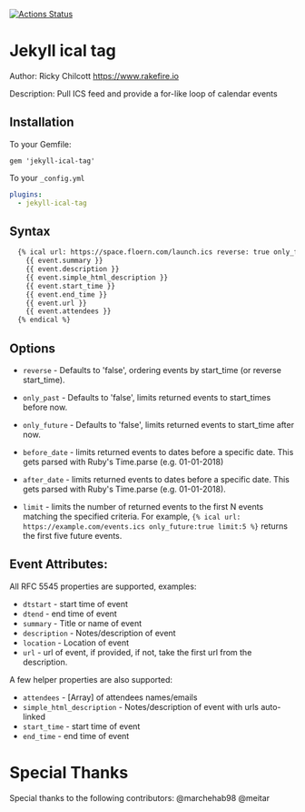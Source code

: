 [![Actions Status](https://github.com/Rakefire/jekyll-ical-tag/workflows/CI/badge.svg)](https://github.com/Rakefire/jekyll-ical-tag/actions)

# Jekyll ical tag

Author: Ricky Chilcott https://www.rakefire.io

Description: Pull ICS feed and provide a for-like loop of calendar events

## Installation

To your Gemfile:

`gem 'jekyll-ical-tag'`

To your `_config.yml`

```yml
plugins:
  - jekyll-ical-tag
```

## Syntax

```html
  {% ical url: https://space.floern.com/launch.ics reverse: true only_future: true %}
    {{ event.summary }}
    {{ event.description }}
    {{ event.simple_html_description }}
    {{ event.start_time }}
    {{ event.end_time }}
    {{ event.url }}
    {{ event.attendees }}
  {% endical %}
```

## Options

- `reverse` - Defaults to 'false', ordering events by start_time (or reverse start_time).
- `only_past` - Defaults to 'false', limits returned events to start_times before now.
- `only_future` - Defaults to 'false', limits returned events to start_time after now.

- `before_date` - limits returned events to dates before a specific date. This gets parsed with Ruby's Time.parse (e.g. 01-01-2018)
- `after_date` - limits returned events to dates before a specific date. This gets parsed with Ruby's Time.parse (e.g. 01-01-2018).
- `limit` - limits the number of returned events to the first N events matching the specified criteria. For example, `{% ical url: https://example.com/events.ics only_future:true limit:5 %}` returns the first five future events.

## Event Attributes:

All RFC 5545 properties are supported, examples:

- `dtstart` - start time of event
- `dtend` - end time of event
- `summary` - Title or name of event
- `description` - Notes/description of event
- `location` - Location of event
- `url` - url of event, if provided, if not, take the first url from the description.

A few helper properties are also supported:

- `attendees` - [Array] of attendees names/emails
- `simple_html_description` - Notes/description of event with urls auto-linked
- `start_time` - start time of event
- `end_time` - end time of event

# Special Thanks

Special thanks to the following contributors: @marchehab98 @meitar